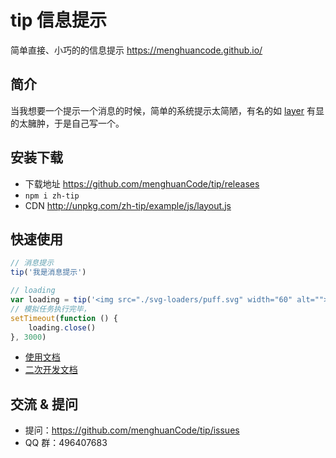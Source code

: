 # tip 信息提示

简单直接、小巧的的信息提示 https://menghuancode.github.io/

## 简介

当我想要一个提示一个消息的时候，简单的系统提示太简陋，有名的如 [layer](http://layer.layui.com/) 有显的太臃肿，于是自己写一个。

## 安装下载

- 下载地址 https://github.com/menghuanCode/tip/releases
- `npm i zh-tip`
- CDN http://unpkg.com/zh-tip/example/js/layout.js

## 快速使用

```js
// 消息提示
tip('我是消息提示') 

// loading
var loading = tip('<img src="./svg-loaders/puff.svg" width="60" alt="">')
// 模拟任务执行完毕，
setTimeout(function () {
    loading.close()
}, 3000)
```
- [使用文档](./doc/use/README.md)
- [二次开发文档](./doc/dev/README.md)

## 交流 & 提问

- 提问：https://github.com/menghuanCode/tip/issues
- QQ 群：496407683

